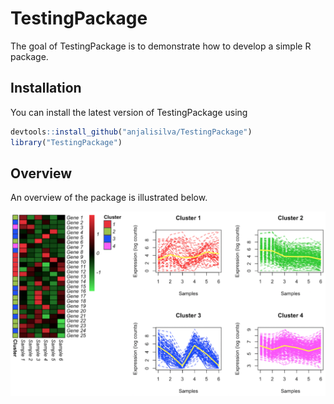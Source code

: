 # TestingPackage

<!-- badges: start -->
<!-- badges: end -->

The goal of TestingPackage is to demonstrate how to develop a simple R package. 

## Installation

You can install the latest version of TestingPackage using

``` r
devtools::install_github("anjalisilva/TestingPackage")
library("TestingPackage")
```

## Overview

An overview of the package is illustrated below. 

![](./inst/extdata/SILVA_A_A1.png)

